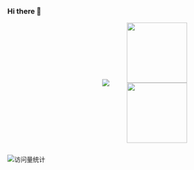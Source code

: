 ### Hi there 👋

<!--
**core666666/core666666** is a ✨ _special_ ✨ repository because its `README.md` (this file) appears on your GitHub profile.

Here are some ideas to get you started:

- 🔭 I’m currently working on ...
- 🌱 I’m currently learning ...
- 👯 I’m looking to collaborate on ...
- 🤔 I’m looking for help with ...
- 💬 Ask me about ...
- 📫 How to reach me: ...
- 😄 Pronouns: ...
- ⚡ Fun fact: ...
-->
<div style="display: flex; justify-content: center; align-items: center;">
  <!-- dynamic typing effect -->
  <div style="flex: 1; text-align: right; padding-right: 10px;">
    <a href="">
      <img src="https://readme-typing-svg.demolab.com?font=Fira+Code&pause=1000&width=800&lines=console.log(%22Hello%2C%20World%22);Keep trying no matter how hard it seems. it will get easier.&center=true&size=22" />
    </a>
  </div> 
 
  <!-- space between the images -->
  <div style="width: 20px;"></div> <!-- Adjust width as necessary for your spacing needs -->

  <!-- GitHub stats cards -->
  <div style="flex: 1; text-align: left; padding-left: 10px;">
    <img height="137px" src="https://github-readme-stats.vercel.app/api?username=core666666&hide_title=true&hide_border=true&show_icons=true&line_height=21&text_color=000&icon_color=000&bg_color=0,ea6161,ffc64d,fffc4d,52fa5a&theme=graywhite" /> 
    <img height="137px" src="https://github-readme-stats.vercel.app/api/top-langs/?username=core666666&hide_title=true&hide_border=true&layout=compact&langs_count=6&text_color=000&icon_color=fff&bg_color=0,52fa5a,4dfcff,c64dff&theme=graywhite" />
  </div>
</div>

<!-- for beauty (optional empty div removed for simplicity) -->
<div>&nbsp;</div>

<!-- profile logo and visitor statistics logo -->
<div align="left" style="margin-top: 10px;">
  <img src="https://komarev.com/ghpvc/?username=core666666&label=Views&color=0e75b6&style=flat" alt="访问量统计" />
</div>


